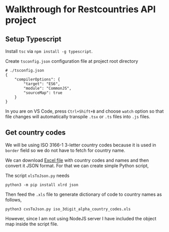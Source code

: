 # Walkthrough for Restcountries API project

## Setup Typescript

Install `tsc` via `npm install -g typescript`.

Create `tsconfig.json` configuration file at project root directory
```
# ./tsconfig.json
{
    "compilerOptions": {
        "target": "ES6",
        "module": "CommonJS",
        "sourceMap": true
    }
}
```

In you are on VS Code, press `Ctrl+Shift+B` and choose `watch` option so that file changes will automatically transpile `.tsx` or `.ts` files into `.js` files.

## Get country codes

We will be using ISO 3166-1 3-letter country codes because it is used in `border` field so we do not have to fetch for country name.

We can download [Excel file](https://www.dnb.com/content/dam/english/dnb-solutions/sales-and-marketing/iso_3digit_alpha_country_codes.xls) with country codes and names and then convert it JSON format. For that we can create simple Python script,

The script `xlsToJson.py` needs
```
python3 -m pip install xlrd json
```

Then feed the `.xls` file to generate dictionary of code to country names as follows,

```
python3 cvsToJson.py iso_3digit_alpha_country_codes.xls 
```

However, since I am not using NodeJS server I have included the object map inside the script file.